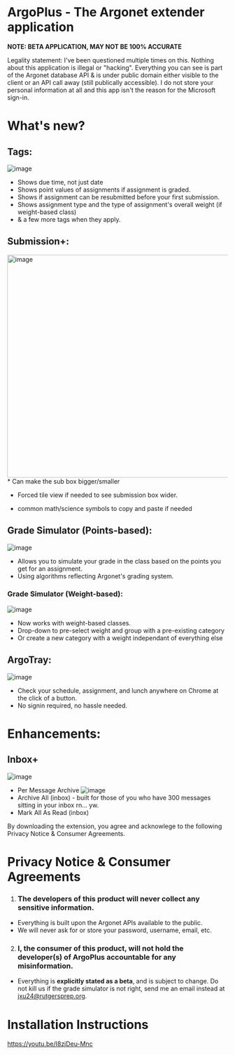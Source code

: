 # ArgoPlus - The Argonet extender application

**NOTE: BETA APPLICATION, MAY NOT BE 100% ACCURATE**

Legality statement: I've been questioned multiple times on this. Nothing about this application is illegal or "hacking". Everything you can see is part of the Argonet database API & is under public domain either visible to the client or an API call away (still publically accessible). I do not store your personal information at all and this app isn't the reason for the Microsoft sign-in.

# What's new?

## Tags:

![image](https://user-images.githubusercontent.com/50122069/194688081-c3a7b64b-d258-4153-a4c8-41c38b3cc107.png)
* Shows due time, not just date
* Shows point values of assignments if assignment is graded.
* Shows if assignment can be resubmitted before your first submission.
* Shows assignment type and the type of assignment's overall weight (if weight-based class)
* & a few more tags when they apply.

## Submission+:
<img width="508" alt="image" src="https://user-images.githubusercontent.com/50122069/197799604-31792f98-219b-4144-9630-daa7002bed9a.png">
* Can make the sub box bigger/smaller

* Forced tile view if needed to see submission box wider.

* common math/science symbols to copy and paste if needed

## Grade Simulator (Points-based):

![image](https://user-images.githubusercontent.com/50122069/194688092-b4adc3f6-a35d-43c0-adb8-46a8a7f75d8f.png)
* Allows you to simulate your grade in the class based on the points you get for an assignment.
* Using algorithms reflecting Argonet's grading system.

### Grade Simulator (Weight-based):
![image](https://user-images.githubusercontent.com/50122069/197096148-521bc410-41d1-4c2b-9080-9d8fccd70e71.png)
* Now works with weight-based classes.
* Drop-down to pre-select weight and group with a pre-existing category
* Or create a new category with a weight independant of everything else

## ArgoTray:

![image](https://user-images.githubusercontent.com/50122069/197096343-385fc3f8-b341-4968-8004-f59b92a371f5.png)
* Check your schedule, assignment, and lunch anywhere on Chrome at the click of a button. 
* No signin required, no hassle needed. 

# Enhancements:

## Inbox+

![image](https://user-images.githubusercontent.com/50122069/194688382-8fcc0398-387d-4cd5-b79f-13d9e316403b.png)
* Per Message Archive
![image](https://user-images.githubusercontent.com/50122069/194688408-06b58895-69d3-42e8-bc9f-0db40a78025e.png)
* Archive All (inbox) - built for those of you who have 300 messages sitting in your inbox rn... yw.
* Mark All As Read (inbox)

By downloading the extension, you agree and acknowlege to the following Privacy Notice & Consumer Agreements.

# Privacy Notice & Consumer Agreements
1. ### **The developers of this product will never collect any sensitive information**. 
* Everything is built upon the Argonet APIs available to the public. 
* We will never ask for or store your password, username, email, etc.

2. ### **I, the consumer of this product, will not hold the developer(s) of ArgoPlus accountable for any misinformation.** 
* Everything is **explicitly stated as a beta**, and is subject to change. Do not kill us if the grade simulator is not right, send me an email instead at jxu24@rutgersprep.org.

# Installation Instructions


https://youtu.be/I8zjDeu-Mnc
